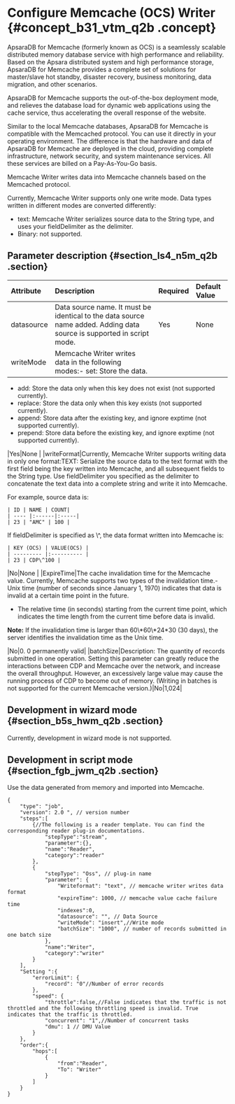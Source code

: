 # Configure Memcache \(OCS\) Writer {#concept_b31_vtm_q2b .concept}

ApsaraDB for Memcache \(formerly known as OCS\) is a seamlessly scalable distributed memory database service with high performance and reliability. Based on the Apsara distributed system and high performance storage, ApsaraDB for Memcache provides a complete set of solutions for master/slave hot standby, disaster recovery, business monitoring, data migration, and other scenarios.

ApsaraDB for Memcache supports the out-of-the-box deployment mode, and relieves the database load for dynamic web applications using the cache service, thus accelerating the overall response of the website.

Similar to the local Memcache databases, ApsaraDB for Memcache is compatible with the Memcached protocol. You can use it directly in your operating environment. The difference is that the hardware and data of ApsaraDB for Memcache are deployed in the cloud, providing complete infrastructure, network security, and system maintenance services. All these services are billed on a Pay-As-You-Go basis.

Memcache Writer writes data into Memcache channels based on the Memcached protocol.

Currently, Memcache Writer supports only one write mode. Data types written in different modes are converted differently:

-   text: Memcache Writer serializes source data to the String type, and uses your fieldDelimiter as the delimiter.
-   Binary: not supported.

## Parameter description​ {#section_ls4_n5m_q2b .section}

|Attribute|Description|Required|Default Value|
|:--------|:----------|:-------|:------------|
|datasource|Data source name. It must be identical to the data source name added. Adding data source is supported in script mode.|Yes|None|
|writeMode|Memcache Writer writes data in the following modes:-   set: Store the data.
-   add: Store the data only when this key does not exist \(not supported currently\).
-   replace: Store the data only when this key exists \(not supported currently\).
-   append: Store data after the existing key, and ignore exptime \(not supported currently\).
-   prepend: Store data before the existing key, and ignore exptime \(not supported currently\).

|Yes|None |
|writeFormat|Currently, Memcache Writer supports writing data in only one format:TEXT: Serialize the source data to the text format with the first field being the key written into Memcache, and all subsequent fields to the String type. Use fieldDelimiter you specified as the delimiter to concatenate the text data into a complete string and write it into Memcache.

For example, source data is:

```
| ID | NAME | COUNT|
| ---- |:------|:-----|
| 23 | "AMC" | 100 |
```

If fieldDelimiter is specified as \\^, the data format written into Memcache is:

```
| KEY (OCS) | VALUE(OCS) |
| --------- |:---------- |
| 23 | CDP\^100 |
```

|No|None |
|ExpireTime|The cache invalidation time for the Memcache value. Currently, Memcache supports two types of the invalidation time.-   Unix time \(number of seconds since January 1, 1970\) indicates that data is invalid at a certain time point in the future.
-   The relative time \(in seconds\) starting from the current time point, which indicates the time length from the current time before data is invalid.

**Note:** If the invalidation time is larger than 60\\\*60\\\*24\*30 \(30 days\), the server identifies the invalidation time as the Unix time.

 |No|0. 0 permanently valid|
|batchSize|Description: The quantity of records submitted in one operation. Setting this parameter can greatly reduce the interactions between CDP and Memcache over the network, and increase the overall throughput. However, an excessively large value may cause the running process of CDP to become out of memory. \(Writing in batches is not supported for the current Memcache version.\)|No|1,024|

## Development in wizard mode {#section_b5s_hwm_q2b .section}

Currently, development in wizard mode is not supported.

## Development in script mode {#section_fgb_jwm_q2b .section}

Use the data generated from memory and imported into Memcache.

```
{
    "type": "job",
    "version": 2.0 ", // version number
    "steps":[
        {//The following is a reader template. You can find the corresponding reader plug-in documentations.
            "stepType":"stream",
            "parameter":{},
            "name":"Reader",
            "category":"reader"
        },
        {
            "stepType": "Oss", // plug-in name
            "parameter": {
                "Writeformat": "text", // memcache writer writes data format
                "expireTime": 1000, // memcache value cache failure time
                "indexes":0,
                "datasource": "", // Data Source
                "writeMode": "insert",//Write mode
                "batchSize": "1000", // number of records submitted in one batch size
            },
            "name":"Writer",
            "category":"writer"
        }
    ],
    "Setting ":{
        "errorLimit": {
            "record": "0"//Number of error records
        },
        "speed": {
            "throttle":false,//False indicates that the traffic is not throttled and the following throttling speed is invalid. True indicates that the traffic is throttled.
            "concurrent": "1",//Number of concurrent tasks
            "dmu": 1 // DMU Value
        }
    },
    "order":{
        "hops":[
            {
                "from":"Reader",
                "To": "Writer"
            }
        ]
    }
}
```

